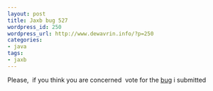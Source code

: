 ```yaml
--- 
layout: post
title: Jaxb bug 527
wordpress_id: 250
wordpress_url: http://www.dewavrin.info/?p=250
categories: 
- java
tags: 
- jaxb
---
```

Please,  if you think you are concerned  vote for the [bug](https://jaxb.dev.java.net/issues/show_bug.cgi?id=527) i submitted
